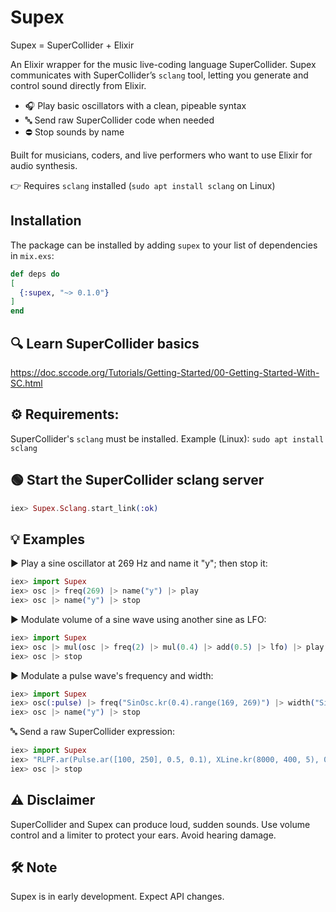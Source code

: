 # Supex

Supex = SuperCollider + Elixir

An Elixir wrapper for the music live-coding language SuperCollider.
Supex communicates with SuperCollider’s `sclang` tool, letting you generate and control sound directly from Elixir.

- 🎧 Play basic oscillators with a clean, pipeable syntax
- 🔤 Send raw SuperCollider code when needed
- ⛔ Stop sounds by name

Built for musicians, coders, and live performers who want to use Elixir for audio synthesis.

👉 Requires `sclang` installed (`sudo apt install sclang` on Linux)

## Installation

The package can be installed by adding `supex` to your list of dependencies in `mix.exs`:

```elixir
def deps do
[
  {:supex, "~> 0.1.0"}
]
end
```

## 🔍 Learn SuperCollider basics

https://doc.sccode.org/Tutorials/Getting-Started/00-Getting-Started-With-SC.html

## ⚙️ Requirements:
SuperCollider's `sclang` must be installed.
Example (Linux): `sudo apt install sclang`

## 🟢 Start the SuperCollider sclang server

```elixir
iex> Supex.Sclang.start_link(:ok)
```

## 💡 Examples

️▶ Play a sine oscillator at 269 Hz and name it "y"; then stop it:

```elixir
iex> import Supex
iex> osc |> freq(269) |> name("y") |> play
iex> osc |> name("y") |> stop
```

▶ Modulate volume of a sine wave using another sine as LFO:

```elixir
iex> import Supex
iex> osc |> mul(osc |> freq(2) |> mul(0.4) |> add(0.5) |> lfo) |> play
iex> osc |> stop
```

▶ Modulate a pulse wave's frequency and width:

```elixir
iex> import Supex
iex> osc(:pulse) |> freq("SinOsc.kr(0.4).range(169, 269)") |> width("SinOsc.kr(6.9).range(0.01, 0.8)")|> mul(0.3) |> name("y") |> play
iex> osc |> name("y") |> stop
```

🔤 Send a raw SuperCollider expression:

```elixir
iex> import Supex
iex> "RLPF.ar(Pulse.ar([100, 250], 0.5, 0.1), XLine.kr(8000, 400, 5), 0.05)" |> play
iex> osc |> stop
```

## ⚠️ Disclaimer  

SuperCollider and Supex can produce loud, sudden sounds.
Use volume control and a limiter to protect your ears.
Avoid hearing damage.

## 🛠️ Note

Supex is in early development.
Expect API changes.


